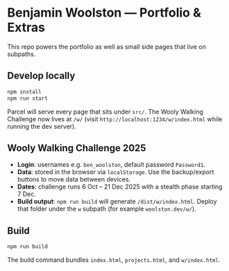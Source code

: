 # Benjamin Woolston — Portfolio & Extras

This repo powers the portfolio as well as small side pages that live on subpaths.

## Develop locally

```bash
npm install
npm run start
```

Parcel will serve every page that sits under `src/`. The Wooly Walking Challenge now lives at `/w/` (visit `http://localhost:1234/w/index.html` while running the dev server).

## Wooly Walking Challenge 2025

- **Login**: usernames e.g. `ben_woolston`, default password `Password1`.
- **Data**: stored in the browser via `localStorage`. Use the backup/export buttons to move data between devices.
- **Dates**: challenge runs 6 Oct – 21 Dec 2025 with a stealth phase starting 7 Dec.
- **Build output**: `npm run build` will generate `/dist/w/index.html`. Deploy that folder under the `w` subpath (for example `woolston.dev/w/`).

## Build

```bash
npm run build
```

The build command bundles `index.html`, `projects.html`, and `w/index.html`.
